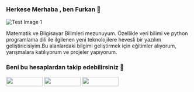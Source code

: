 ### Herkese Merhaba , ben Furkan 👋

![Test Image 1](https://wmaraci.com/blog/resimler/desk-animasyon-serisi2.gif)

Matematik ve Bilgisayar Bilimleri mezunuyum. Özellikle veri bilimi ve python programlama dili ile ilgilenen yeni teknolojilere hevesli bir yazılım geliştiricisiyim.Bu alanlardaki bilgimi geliştirmek için eğitimler alıyorum, yarışmalara katılıyorum ve projeler yapıyorum.


### Beni bu hesaplardan takip edebilirsiniz 🙂

<a href="https://www.linkedin.com/in/furkankarakuz"><img src="https://img.shields.io/badge/-Linkedin-2867B2?style=flat-quare&labelColor=white&logo=linkedin&logoColor=2867B2&link=link" width="100" height="25px"></a>
<a href="https://github.com/furkankarakuz"><img src="http://img.shields.io/badge/-Github-333?style=flat-quare&labelColor=white&logo=Github&logoColor=333&link=link" width="100" height="25px"></a>
<a href="https://www.kaggle.com/furkankarakuz"><img src="http://img.shields.io/badge/-Kaggle-00ace6?style=flat-quare&labelColor=white&logo=kaggle&logoColor=00ace6&link=link" width="100" height="25px"></a>

